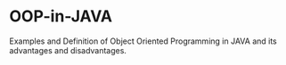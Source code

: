# OOP-in-JAVA
Examples and Definition of Object Oriented Programming in JAVA and its advantages and disadvantages.
